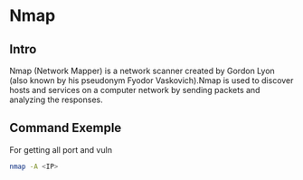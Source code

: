 # Nmap
## Intro
Nmap (Network Mapper) is a network scanner created by Gordon Lyon (also known by his pseudonym Fyodor Vaskovich).Nmap is used to discover hosts and services on a computer network by sending packets and analyzing the responses.


## Command Exemple
For getting all port and vuln
```bash
nmap -A <IP>
```